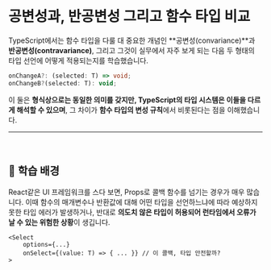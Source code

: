 # 공변성과, 반공변성 그리고 함수 타입 비교
TypeScript에서는 함수 타입을 다룰 대 중요한 개념인 **공변성(convariance)**과 **반공변성(contravariance)**, 그리고 그것이 실무에서 자주 보게 되는 다음 두 형태의 타입 선언에 어떻게 적용되는지를 학습했습니다.
```ts
onChangeA?: (selected: T) => void;
onChangeB?(selected: T): void;
```
이 둘은 **형식상으로는 동일한 의미를 갖지만, TypeScript의 타입 시스템은 이들을 다르게 해석할 수 있으며**, 그 차이가 **함수 타입의 변성 규칙**에서 비롯된다는 점을 이해했습니다.

---
<br>

## 🎯 학습 배경
React같은 UI 프레임워크를 스다 보면, Props로 콜백 함수를 넘기는 경우가 매우 많습니다. 이때 함수의 매개변수나 반환값에 대해 어떤 타입을 선언하느냐에 따라 예상하지 못한 타입 에러가 발생하거나, 반대로 **의도치 않은 타입이 허용되어 런타임에서 오류가 날 수 있는 위험한 상황**이 생깁니다.

```tsx
<Select
	options={...}
	onSelect={(value: T) => { ... }} // 이 콜백, 타입 안전할까?
>
```

